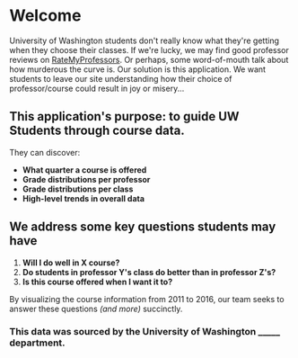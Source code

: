 
# Welcome

University of Washington students don't really know what they're
getting when they choose their classes. If we're lucky, we may find good professor
reviews on [RateMyProfessors](https://www.ratemyprofessors.com/). Or perhaps,
some word-of-mouth talk about how murderous the curve is. Our solution is this application.
We want students to leave our site understanding how their choice of professor/course could
result in joy or misery...

## This application's purpose: to guide UW Students through course data. 

They can discover: 

- **What quarter a course is offered**
- **Grade distributions per professor**
- **Grade distributions per class**
- **High-level trends in overall data**


    
## We address some key questions students may have
    
  1. **Will I do well in X course?**
  2. **Do students in professor Y's class do better than in professor Z's?**
  3. **Is this course offered when I want it to?**
    
By visualizing the course information from 2011 to 2016,
our team seeks to answer these questions *(and more)* succinctly.
    
    
### This data was sourced by the University of Washington _____ department.